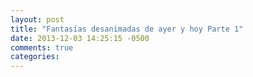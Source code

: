 ```yaml
---
layout: post
title: "Fantasías desanimadas de ayer y hoy Parte 1"
date: 2013-12-03 14:25:15 -0500
comments: true
categories: 
---
```

